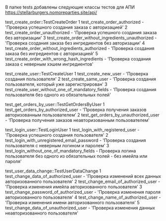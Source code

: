 В папке tests добавлены следующие классы тестов для АПИ https://stellarburgers.nomoreparties.site/api/

test_create_order::TestCreateOrder
    1 test_create_order_authorized - 'Проверка успешного создания заказа с авторизацией'
    2 test_create_order_unauthorized - 'Проверка успешного создания заказа без авторизации'
    3 test_create_order_without_ingredients_unauthorized - 'Проверка создания заказа без ингредиентов без авторизации'
    4 test_create_order_without_ingredients_authorized - 'Проверка создания заказа без ингредиентов с авторизацией'
    5 test_create_order_with_wrong_hash_ingredients - 'Проверка создания заказа с неверным хэшем ингредиентов'


test_create_user::TestCreateUser
    1 test_create_new_user - 'Проверка создания пользователя'
    2 test_create_same_user - 'Проверка создания пользователя, который уже зарегистрирован'
    3 test_create_user_without_one_of_mandatory_fields - 'Проверка создания пользователя без одного из обязательных полей'


test_get_orders_by_user::TestGetOrdersByUser
    1 test_get_orders_by_authorized_user - 'Проверка получения заказов авторизованным пользователем'
    2 test_get_orders_by_unauthorized_user - 'Проверка получения заказов неавторизованным пользователем'


test_login_user::TestLoginUser
    1 test_login_with_registered_user - 'Проверка успешного создания пользователя'
    2 test_login_with_unregistered_email_password - 'Проверка создания пользователя с неверным логином и паролем'
    3 test_login_without_one_of_mandatory_fields - Проверка логина пользователя без одного из обязательных полей - без имейла или пароля'


test_user_data_change::TestUserDataChange
    1 test_change_data_of_authorized_user - 'Проверка изменений всех данных авторизованного пользователя'
    2 test_change_email_of_authorized_user - 'Проверка изменения имейла авторизованного пользователя'
    3 test_change_password_of_authorized_user - 'Проверка изменения пароля авторизованного пользователя'
    4 test_change_name_of_authorized_user - 'Проверка изменения имени авторизованного пользователя'
    5 test_change_data_of_unauthorized_user - 'Проверка изменения данных неавторизованного пользователя'
